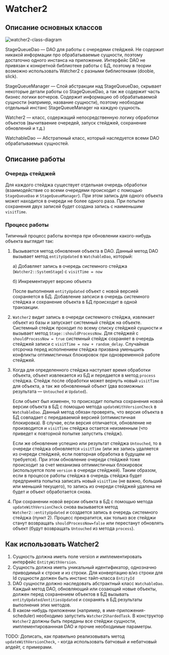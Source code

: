 # Watcher2

## Описание основных классов

![watcher2-class-diagram](img/watcher2-class-diagram.png)

StageQueueDao — DAO для работы с очередями стейджей.
Не содержит никакой информации про обрабатываемые сущности, поэтому достаточно одного
инстанса на приложение. Интерфейс DAO не привязан к конкретной библиотеке работы с БД,
поэтому в теории возможно использовать Watcher2 с разными библиотеками (doobie, slick).

StageQueueManager — Слой абстракции над StageQueueDao, скрывает некоторые
детали работы со StageQueueDao, а так же содержит часть бизнес логики вотчеров.
Содержит информацию об обрабатываемой сущности (например, название сущности),
поэтому необходим отдельный инстанс StageQueueManager на каждую сущность.

Watcher2 — класс, содержащий непосредственную логику обработки объектов
(вычитваение очередей, запуск стейджей, сохранение обновлений и т.д.)

WatchableDao — Абстраткный класс, который наследуется всеми DAO обрабатываемых сущностей.

## Описание работы

### Очередь стейджей

Для каждого стейджа существует отдельная очередь обработки
(взаимодействие со всеми очередями происходит с помощью `StageQueueDao` и `StageQueueManager`). При этом запись для одного
объекта может находится в очереди не более одного раза. При попытке сохранения двух записей будет создана
запись с наименьшим `visitTime`.

### Процесс работы
Типичный процесс работы вочтера при обновлении какого-нибудь объекта выглядит так:
1. Вызывается метод обновления объекта в DAO. Данный метод DAO вызывает метод `entityUpdated`
в `WatchableDao`, который:

    a) Добавляет запись в очередь системного стейджа (``Watcher2::SystemStage``) с `visitTime = now`

    б) Инкрементирует версию объекта

    После выполнения `entityUpdated` объект с новой версией сохраняется в БД. Добавление запсиси
в очередь системного стейджа и сохранение объекта в БД происходит в одной транзакции.

2. `Watcher2` видит запись в очереди системного стейджа, извлекает объект из базы
и запускает системный стейдж на объекте. Системный стейдж проходит по всему списку стейджей сущности
и вызывает метод `Stage::shouldProcessNow`. Для стейджей с `shouldProcessNow = true` системный стейдж сохраняет
в очередь стейджей записи с `visitTime = now + random_delay`. Случайная отсрочка перед исполнением стейджа
призвана уменьшить конфликты оптимистичных блокировок при одновременной работе стейджей.

3. Когда для определенного стейджа наступает время обработки объекта, объект извлекается из БД и передается
в метод `process` стейджа. Стейдж после обработки может вернуть новый `visitTime` для объекта, а так же
обновленный объект (два возможных результата — `Untouched` и `Updated`).

    Если объект был изменен, то происходит
попытка сохранения новой версии объекта в БД с помощью метода `updateWithVersionCheck` в `WatchableDao`.
Данный метод обязан проверять, что версия объекта в БД совпадает с передаваемой версией (оптимистичная блокировка).
В случае, если версия отличается, обновление не производится и `visitTime` стейджа остается неизменным (что приведет
к повторной попытке запустить стейдж).

    Если же обновление успешно или результат стейджа `Untouched`, то
в очереди стейджа обновляется `visitTime`
(или же запись удаляется из очереди стейджей, если повторная обработка в будущем не требуется). При этом
обновление очереди стейджей тоже происходит за счет механизма оптимистичных блокировок (используется поле `version` в очереди
стейджей). Таким образом, если в процессе работы стейджа в очередь стейджа будет предпринята попытка записать новый `visitTime`
(не важно, больший или меньший текущего), то запись из очереди стейджей удалена не будет и объект обработается снова.

4. При сохранении новой версии объекта в БД с помощью метода `updateWithVersionCheck` снова вызывается метод
`Watcher2::entityUpdated` и создается запись в очередь системного стейджа (пункт 2). Процесс прекратится, как только
все стейджи станут возвращать `shouldProcessNow=false` или перестанут обновлять объект (будут возвращать `Untouched` из метода `process`).


## Как использовать Watcher2

1. Сущность должна иметь поле version и имплементировать интерфейс `EntityWithVersion`.
2. Сущность должна иметь уникальный идентификатор, однозначно приводимый к строке и из строки.
Для конвертацию в/из строки для Id сущности должен быть инстанс тайп-класса `EntityId`
3. DAO сущности должно наследовать абстрактный класс `WatchableDao`. Каждый метод DAO,
обновляющий или созающий новые объекты, должен перед сохранением объектов в БД вызывать `entityUpdated`/`entitiesUpdated`
и сохранять в БД результаты выполнения этих методов.
4. В каком-нибудь приложении (например, в имя-приложения-scheduler) необходимо запустить
`Watcher2ShardedTask`. В конструктор `Watcher2` должны быть переданы все стейджи
сущности, имплементированнная DAO и прочие необходимые параметры.

TODO: Дописать, как правильно реализовывать метод `updateWithVersionCheck`, - когда использовать батчовый и
небатчовый апдейт, с примерами.

